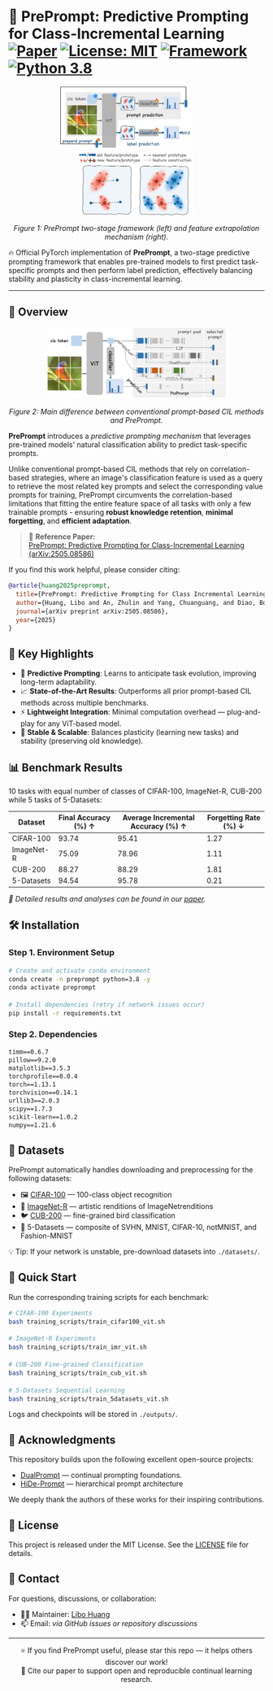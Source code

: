# 🌟 PrePrompt: Predictive Prompting for Class-Incremental Learning [![Paper](https://img.shields.io/badge/arXiv-Paper-b31b1b)](https://arxiv.org/abs/2505.08586) [![License: MIT](https://img.shields.io/badge/License-MIT-yellow.svg)](https://opensource.org/licenses/MIT) [![Framework](https://img.shields.io/badge/Framework-PyTorch-red)](https://pytorch.org) [![Python 3.8](https://img.shields.io/badge/Python-3.8-blue.svg)](https://www.python.org/)


<p align="center">
  <img src="./method.png" alt="PrePrompt Framework" width="52%" style="margin-right:40px;"/>
  <img src="./feature.png" alt="Feature Txtrapolation" width="45%"/>
</p>
<p align="center">
  <em>Figure 1: PrePrompt two-stage framework (left) and feature extrapolation mechanism (right).</em>
</p>

🔥 Official PyTorch implementation of **PrePrompt**, a two-stage predictive prompting framework that enables pre-trained models to first predict task-specific prompts and then perform label prediction, effectively balancing stability and plasticity in class-incremental learning.

---

## 🧠 Overview
<p align="center">
  <img src="./prompts.png" alt="PrePrompt Overview" width="70%"/>
</p>
<p align="center">
  <em>Figure 2: Main difference between conventional prompt-based CIL methods and PrePrompt.</em>
</p>

**PrePrompt** introduces a *predictive prompting mechanism* that leverages pre-trained models' natural classification ability to predict task-specific prompts.

Unlike conventional prompt-based CIL methods that rely on correlation-based strategies, where an image's classification feature is used as a query to retrieve the most related key prompts and select the corresponding value prompts for training, PrePrompt circumvents the correlation-based limitations that fitting the entire feature space of all tasks with only a few trainable prompts - ensuring **robust knowledge retention**, **minimal forgetting**, and **efficient adaptation**.

> 📄 **Reference Paper:**  
> [PrePrompt: Predictive Prompting for Class-Incremental Learning (arXiv:2505.08586)](https://arxiv.org/abs/2505.08586)

If you find this work helpful, please consider citing:
```bibtex
@article{huang2025preprompt,
  title={PrePrompt: Predictive Prompting for Class Incremental Learning},
  author={Huang, Libo and An, Zhulin and Yang, Chuanguang, and Diao, Boyu et al},
  journal={arXiv preprint arXiv:2505.08586},
  year={2025}
}
```

## 🚀 Key Highlights

- 🧩 **Predictive Prompting**: Learns to anticipate task evolution, improving long-term adaptability.
- 📈 **State-of-the-Art Results**: Outperforms all prior prompt-based CIL methods across multiple benchmarks.
- ⚡ **Lightweight Integration**: Minimal computation overhead — plug-and-play for any ViT-based model.
- 🔁 **Stable & Scalable**: Balances plasticity (learning new tasks) and stability (preserving old knowledge).

## 📊 Benchmark Results
10 tasks with equal number of classes  of CIFAR-100, ImageNet-R, CUB-200 while 5 tasks of 5-Datasets:

| Dataset | Final Accuracy (%) ↑ | Average Incremental Accuracy (%) ↑ | Forgetting Rate (%) ↓|
|---------|-------------------|----------------------------------|---------------------|
| CIFAR-100 | 93.74 | 95.41 | 1.27 |
| ImageNet-R | 75.09 | 78.96 | 1.11 |
| CUB-200 | 88.27 | 88.29 | 1.81 |
| 5-Datasets | 94.54 | 95.78 | 0.21 |

*📘 Detailed results and analyses can be found in our [paper](https://arxiv.org/abs/2505.08586).*

## 🛠️ Installation

### Step 1. Environment Setup
```bash
# Create and activate conda environment
conda create -n preprompt python=3.8 -y
conda activate preprompt

# Install dependencies (retry if network issues occur)
pip install -r requirements.txt
```

### Step 2. Dependencies
``` text
timm==0.6.7
pillow==9.2.0
matplotlib==3.5.3
torchprofile==0.0.4
torch==1.13.1
torchvision==0.14.1
urllib3==2.0.3
scipy==1.7.3
scikit-learn==1.0.2
numpy==1.21.6
```


## 📁 Datasets
PrePrompt automatically handles downloading and preprocessing for the following datasets:
- 🖼️ [CIFAR-100](https://www.cs.toronto.edu/~kriz/cifar-100-python.tar.gz) — 100-class object recognition
- 🎨 [ImageNet-R](https://people.eecs.berkeley.edu/~hendrycks/imagenet-r.tar) — artistic renditions of ImageNetrenditions
- 🐦 [CUB-200](https://data.caltech.edu/records/65de6-vp158/files/CUB_200_2011.tgz) — fine-grained bird classification
- 🔢 5-Datasets — composite of SVHN, MNIST, CIFAR-10, notMNIST, and Fashion-MNIST

💡 Tip: If your network is unstable, pre-download datasets into `./datasets/`.

## 🎯 Quick Start
Run the corresponding training scripts for each benchmark:
```bash
# CIFAR-100 Experiments
bash training_scripts/train_cifar100_vit.sh

# ImageNet-R Experiments  
bash training_scripts/train_imr_vit.sh

# CUB-200 Fine-grained Classification
bash training_scripts/train_cub_vit.sh

# 5-Datasets Sequential Learning
bash training_scripts/train_5datasets_vit.sh
```
Logs and checkpoints will be stored in `./outputs/`.



## 🙏 Acknowledgments
This repository builds upon the following excellent open-source projects:
- [DualPrompt](https://github.com/JH-LEE-KR/dualprompt-pytorch) — continual prompting foundations.
- [HiDe-Prompt](https://github.com/thu-ml/HiDe-Prompt) — hierarchical prompt architecture

We deeply thank the authors of these works for their inspiring contributions.

## 📜 License
This project is released under the MIT License. See the [LICENSE](./LICENSE) file for details.

## 💬 Contact
For questions, discussions, or collaboration:
- 🧑‍💻 Maintainer: [Libo Huang](https://github.com/libo-huang)
- 📫 Email: *via GitHub issues or repository discussions*

---

<div align="center">
⭐ If you find PrePrompt useful, please star this repo — it helps others discover our work!</br>
📖 Cite our paper to support open and reproducible continual learning research.
</div>
